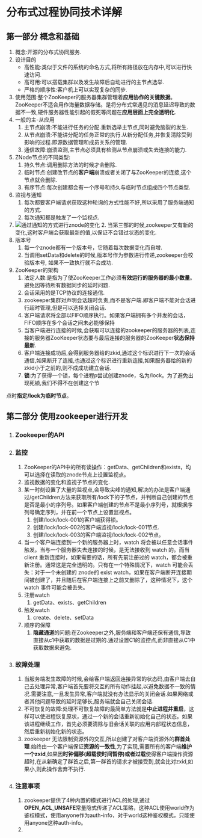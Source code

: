 # 分布式过程协同技术详解

## 第一部分 概念和基础

1. 概念:开源的分布式协同服务.
2. 设计目的
   - 高性能:类似于文件的系统的命名方式,将所有路径放在内存中,可以进行快速访问.
   - 高可用:可以搭载集群以及发生故障后自动进行的主节点选举.
   - 严格的顺序性:客户机上可以实现复杂的同步.
3. 使用范围:整个ZooKeeper的服务器集群管理着**应用协作的关键数据**。ZooKeeper不适合⽤作海量数据存储。是将分布式常遇见的消息延迟导致的数据不一致,硬件服务器性能引起的假死等问题在**应用层面上完全透明化**.
4. 一般的主-从应用
   1. 主节点崩溃:不能进行任务的分配.重新选举主节点,同时避免脑裂的发生.
   2. 从节点崩溃:不能讲分配的任务正常的执行.从新分配任务,并恢复清除受到影响的过程.即源数据管理和成员关系的管理.
   3. 通信故障:崩溃监测,主节点必须具有检测从节点崩溃或失去连接的能力.
5. ZNode节点的不同类型:
   1. 持久节点:调用删除方法的时候才会删除.
   2. 临时节点:创建改节点的**客户端**崩溃或者关闭了与ZooKeeper的连接,这个节点就会删除.
   3. 有序节点:每次创建都会有一个序号和持久与临时节点组成四个节点类型.
6. 监视与通知
   1. 每次都要客户端请求获取这种轮询的方式性能不好,所以采用了服务端通知的方式.
   2. 每次通知都是触发了一个监视点.
1. ![通过通知的方式进行znode的变化](D:\develop\GitHub\project\outstanding\typora\picture\zookeeper\通过通知的方式进行znode的变化.png)
      2. 当第三部的时候,zookeeper又有新的变化,这时客户端会获取最新的值,以保证不会错过状态的变化.
7. 版本号
   1. 每⼀个znode都有⼀个版本号，它随着每次数据变化⽽⾃增.
   2. 当调用setData和delete的时候,版本号作为参数进行传递,zookeeper会校验版本号, 如果不一致执行就不会成功.
8. ZooKeeper的架构
   1. 法定人数:是指为了使ZooKeeper⼯作必须**有效运⾏的服务器的最⼩数量**。避免因等待所有数据同步的延时问题.
   2. 会话采用的是TCP协议的连接通信.
   3. zookeeper集群对声明会话超时负责,而不是客户端.即客户端不能对会话进行超时管理,但是可以选择关闭会话.
   4. 客户端请求将全部以FIFO顺序执⾏。如果客户端拥有多个并发的会话，FIFO顺序在多个会话之间未必能够保持
   5. 当客户端进行连接的时候,会获取可以连接的zookeeper的服务器的列表,连接的服务器ZooKeeper状态要与最后连接的服务器的ZooKeeper**状态保持最新**.
   6. 客户端连接成功后,会得到服务器给的zkid,通过这个标识进行下一次的会话通信,如果断开了连接,也通过这个标识进行重新连接,如果服务器给的新的zkid小于之前的,则不成成功建立会话.
   7. **锁**:为了获得⼀个锁，每个进程p尝试创建znode，名为/lock。为了避免出现死锁,我们不得不在创建这个节
   

点时**指定/lock为临时节点**。
## 第二部分 使用zookeeper进行开发

1. ### Zookeeper的API

2. ### 监控

   1. ZooKeeper的API中的所有读操作：getData、getChildren和exists，均可以选择在读取的znode节点上设置监视点。
   2. 监视数据的变化和监视子节点的变化.
   3. 某一时刻设置了大量的监视点,会导致尖峰的通知,解决的办法是客户端通过/getChildren方法来获取所有/lock下的⼦节点，并判断⾃⼰创建的节点是否是最⼩的序列号。如果客户端创建的节点不是最⼩序列号，就根据序列号确定序列，并在前⼀个节点上设置监视点。
      1. 创建/lock/lock-001的客户端获得锁。
      2. 创建/lock/lock-002的客户端监视/lock/lock-001节点.
      3. 创建/lock/lock-003的客户端监视/lock/lock-002节点。
   4. 当一个客户端连接到一个新的服务器上时，watch 将会被以任意会话事件触发。当与一个服务器失去连接的时候，是无法接收到 watch 的。而当 client 重新连接时，如果需要的话，所有先前注册过的 watch，都会被重新注册。通常这是完全透明的。只有在一个特殊情况下，watch 可能会丢失：对于一个未创建的 znode的 exist watch，如果在客户端断开连接期间被创建了，并且随后在客户端连接上之前又删除了，这种情况下，这个 watch 事件可能会被丢失。
   5. 注册watch
      1. getData、exists、getChildren
   6. 触发watch
      1. create、delete、setData
   7. 顺序的保障
      1. **隐藏通道**的问题:在Zookeeper之外,服务端和客户端还保有通信,导致直接从c1中获取的数据是过期的.通过设置C1的监控点,而非直接从C1中获取数据来避免.

3. ### 故障处理

   1. 当服务端发生故障的时候,会给客户端返回连接异常的状态码,由客户端去自己去处理异常,客户端首先要将交互的所有动作挂起,以避免数据不一致的情况.需要注意,一旦发生异常,客户端就没有办法显示的关闭会话.如果网络或者其他问题导致的延时足够长,服务端就会自己关闭会话.
   2. 不可恢复的故障:处理不可恢复故障的最简单⽅法就是**中⽌进程并重启**，这样可以使进程恢复原状，通过⼀个新的会话重新初始化⾃⼰的状态。如果该进程继续⼯作，⾸先必须要清除与旧会话关联的应⽤内部程状态信息，然后重新初始化新的状态。
   3. zookeeper 无法限制资源外的交互,所以创建了对客户端资源外的**群首处理**.始终由一个客户端保证**资源的一致性**,为了实现,需要所有的客户端**维护一个zxid**,如果因**时钟偏移(超载使时间暂停)或者过载**使得客户端操作资源超时,在从新确定了群首之后,第一群首的请求才被接受到,就会比对zxid,如果小,则此操作舍弃不执行.

4. ### 注意事项

   1. zookeeper提供了4种内置的模式进行ACL的处理,通过**OPEN_ACL_UNSAFE**常量隐式传递了ACL策略，这种ACL使⽤world作为鉴权模式，使⽤anyone作为auth-info，对于world这种鉴权模式，只能使⽤anyone这种auth-info。
   2. 